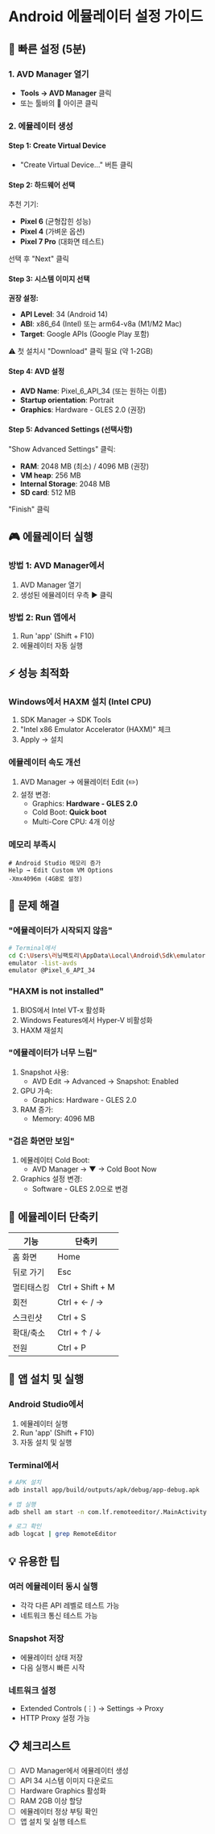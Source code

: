 # Android 에뮬레이터 설정 가이드

## 🚀 빠른 설정 (5분)

### 1. AVD Manager 열기
- **Tools → AVD Manager** 클릭
- 또는 툴바의 📱 아이콘 클릭

### 2. 에뮬레이터 생성

#### Step 1: Create Virtual Device
- "Create Virtual Device..." 버튼 클릭

#### Step 2: 하드웨어 선택
추천 기기:
- **Pixel 6** (균형잡힌 성능)
- **Pixel 4** (가벼운 옵션)
- **Pixel 7 Pro** (대화면 테스트)

선택 후 "Next" 클릭

#### Step 3: 시스템 이미지 선택
**권장 설정:**
- **API Level**: 34 (Android 14)
- **ABI**: x86_64 (Intel) 또는 arm64-v8a (M1/M2 Mac)
- **Target**: Google APIs (Google Play 포함)

⚠️ 첫 설치시 "Download" 클릭 필요 (약 1-2GB)

#### Step 4: AVD 설정
- **AVD Name**: Pixel_6_API_34 (또는 원하는 이름)
- **Startup orientation**: Portrait
- **Graphics**: Hardware - GLES 2.0 (권장)

#### Step 5: Advanced Settings (선택사항)
"Show Advanced Settings" 클릭:
- **RAM**: 2048 MB (최소) / 4096 MB (권장)
- **VM heap**: 256 MB
- **Internal Storage**: 2048 MB
- **SD card**: 512 MB

"Finish" 클릭

## 🎮 에뮬레이터 실행

### 방법 1: AVD Manager에서
1. AVD Manager 열기
2. 생성된 에뮬레이터 우측 ▶️ 클릭

### 방법 2: Run 앱에서
1. Run 'app' (Shift + F10)
2. 에뮬레이터 자동 실행

## ⚡ 성능 최적화

### Windows에서 HAXM 설치 (Intel CPU)
1. SDK Manager → SDK Tools
2. "Intel x86 Emulator Accelerator (HAXM)" 체크
3. Apply → 설치

### 에뮬레이터 속도 개선
1. AVD Manager → 에뮬레이터 Edit (✏️)
2. 설정 변경:
   - Graphics: **Hardware - GLES 2.0**
   - Cold Boot: **Quick boot**
   - Multi-Core CPU: 4개 이상

### 메모리 부족시
```
# Android Studio 메모리 증가
Help → Edit Custom VM Options
-Xmx4096m (4GB로 설정)
```

## 🔧 문제 해결

### "에뮬레이터가 시작되지 않음"
```bash
# Terminal에서
cd C:\Users\러닝팩토리\AppData\Local\Android\Sdk\emulator
emulator -list-avds
emulator @Pixel_6_API_34
```

### "HAXM is not installed"
1. BIOS에서 Intel VT-x 활성화
2. Windows Features에서 Hyper-V 비활성화
3. HAXM 재설치

### "에뮬레이터가 너무 느림"
1. Snapshot 사용:
   - AVD Edit → Advanced → Snapshot: Enabled
2. GPU 가속:
   - Graphics: Hardware - GLES 2.0
3. RAM 증가:
   - Memory: 4096 MB

### "검은 화면만 보임"
1. 에뮬레이터 Cold Boot:
   - AVD Manager → ▼ → Cold Boot Now
2. Graphics 설정 변경:
   - Software - GLES 2.0으로 변경

## 📱 에뮬레이터 단축키

| 기능 | 단축키 |
|------|--------|
| 홈 화면 | Home |
| 뒤로 가기 | Esc |
| 멀티태스킹 | Ctrl + Shift + M |
| 회전 | Ctrl + ← / → |
| 스크린샷 | Ctrl + S |
| 확대/축소 | Ctrl + ↑ / ↓ |
| 전원 | Ctrl + P |

## 🚀 앱 설치 및 실행

### Android Studio에서
1. 에뮬레이터 실행
2. Run 'app' (Shift + F10)
3. 자동 설치 및 실행

### Terminal에서
```bash
# APK 설치
adb install app/build/outputs/apk/debug/app-debug.apk

# 앱 실행
adb shell am start -n com.lf.remoteeditor/.MainActivity

# 로그 확인
adb logcat | grep RemoteEditor
```

## 💡 유용한 팁

### 여러 에뮬레이터 동시 실행
- 각각 다른 API 레벨로 테스트 가능
- 네트워크 통신 테스트 가능

### Snapshot 저장
- 에뮬레이터 상태 저장
- 다음 실행시 빠른 시작

### 네트워크 설정
- Extended Controls (⋮) → Settings → Proxy
- HTTP Proxy 설정 가능

## 📋 체크리스트

- [ ] AVD Manager에서 에뮬레이터 생성
- [ ] API 34 시스템 이미지 다운로드
- [ ] Hardware Graphics 활성화
- [ ] RAM 2GB 이상 할당
- [ ] 에뮬레이터 정상 부팅 확인
- [ ] 앱 설치 및 실행 테스트